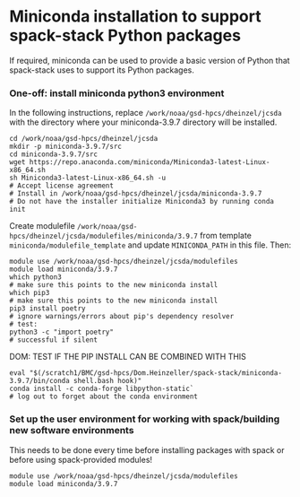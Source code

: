 # Miniconda installation to support spack-stack Python packages

If required, miniconda can be used to provide a basic version of Python that spack-stack uses to support its Python packages.

### One-off: install miniconda python3 environment
In the following instructions, replace `/work/noaa/gsd-hpcs/dheinzel/jcsda` with the directory where your miniconda-3.9.7 directory will be installed.
```
cd /work/noaa/gsd-hpcs/dheinzel/jcsda
mkdir -p miniconda-3.9.7/src
cd miniconda-3.9.7/src
wget https://repo.anaconda.com/miniconda/Miniconda3-latest-Linux-x86_64.sh
sh Miniconda3-latest-Linux-x86_64.sh -u
# Accept license agreement
# Install in /work/noaa/gsd-hpcs/dheinzel/jcsda/miniconda-3.9.7
# Do not have the installer initialize Miniconda3 by running conda init
```
Create modulefile `/work/noaa/gsd-hpcs/dheinzel/jcsda/modulefiles/miniconda/3.9.7` from template `miniconda/modulefile_template` and update `MINICONDA_PATH` in this file. Then:
```
module use /work/noaa/gsd-hpcs/dheinzel/jcsda/modulefiles
module load miniconda/3.9.7
which python3
# make sure this points to the new miniconda install
which pip3
# make sure this points to the new miniconda install
pip3 install poetry
# ignore warnings/errors about pip's dependency resolver
# test:
python3 -c "import poetry"
# successful if silent
```
DOM: TEST IF THE PIP INSTALL CAN BE COMBINED WITH THIS
```
eval "$(/scratch1/BMC/gsd-hpcs/Dom.Heinzeller/spack-stack/miniconda-3.9.7/bin/conda shell.bash hook)"
conda install -c conda-forge libpython-static`
# log out to forget about the conda environment
```

### Set up the user environment for working with spack/building new software environments
This needs to be done every time before installing packages with spack or before using spack-provided modules!
```
module use /work/noaa/gsd-hpcs/dheinzel/jcsda/modulefiles
module load miniconda/3.9.7
```
